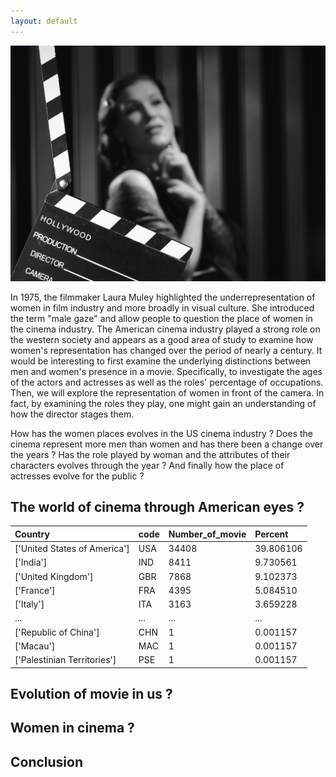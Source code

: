```yaml
---
layout: default
---
```

![image](/assets/images/Intro.jpg)

In 1975, the filmmaker Laura Muley highlighted the underrepresentation of women in film industry and more broadly in visual culture. She introduced the term "male gaze" and allow people to question the place of women in the cinema industry. The American cinema industry played a strong role on the western society and appears as a good area of study to examine how women's representation has changed over the period of nearly a century. It would be interesting to first examine the underlying distinctions between men and women's presence in a movie. Specifically, to investigate the ages of the actors and actresses as well as the roles' percentage of occupations. Then, we will explore the representation of women in front of the camera. In fact, by examining the roles they play, one might gain an understanding of how the director stages them.

How has the women places evolves in the US cinema industry ? Does the cinema represent more men than women and has there been a change over the years ? Has the role played by woman and the attributes of their characters evolves through the year ? And finally how the place of actresses evolve for the public ?

## The world of cinema through American eyes ?

Country                      |	code |	Number_of_movie |	Percent |
|:---------------------------|:------|:-----------------|:----------|	
['United States of America'] |	USA	 | 34408	        | 39.806106	|
['India']                    |	IND  |	8411	        | 9.730561  |	
['United Kingdom']           |	GBR  |	7868	        | 9.102373  |
['France']                   |	FRA	 | 4395	            | 5.084510  |	
['Italy']                    |	ITA	 | 3163	            | 3.659228	|
...                          |	...	 | ...	            | ...	    |
['Republic of China']        |	CHN	 | 1	            | 0.001157  |	
['Macau']                    |	MAC	 | 1	            | 0.001157	|
['Palestinian Territories']  |	PSE	 | 1	            | 0.001157	|

## Evolution of movie in us ?

## Women in cinema ?

## Conclusion




